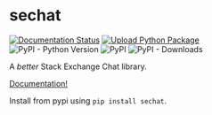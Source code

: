 # sechat
[![Documentation Status](https://readthedocs.org/projects/sechat/badge/?version=latest)](https://sechat.readthedocs.io/en/latest/?badge=latest) [![Upload Python Package](https://github.com/GingerIndustries/sechat/actions/workflows/poetry.yml/badge.svg)](https://github.com/GingerIndustries/sechat/actions/workflows/poetry.yml) ![PyPI - Python Version](https://img.shields.io/pypi/pyversions/sechat) ![PyPI](https://img.shields.io/pypi/v/sechat) ![PyPI - Downloads](https://img.shields.io/pypi/dm/sechat)

A _better_ Stack Exchange Chat library.

[Documentation!](https://sechat.readthedocs.io/en/latest/)

Install from pypi using `pip install sechat`.
